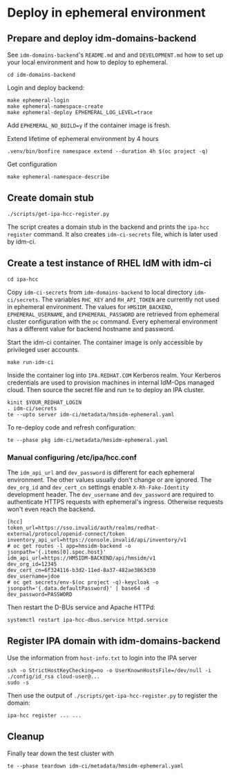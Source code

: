 # Deploy in ephemeral environment

## Prepare and deploy idm-domains-backend

See `idm-domains-backend`'s `README.md` and and `DEVELOPMENT.md` how to set
up your local environment and how to deploy to ephemeral.

```
cd idm-domains-backend
```

Login and deploy backend:

```
make ephemeral-login
make ephemeral-namespace-create
make ephemeral-deploy EPHEMERAL_LOG_LEVEL=trace
```

Add `EPHEMERAL_NO_BUILD=y` if the container image is fresh.

Extend lifetime of ephemeral environment by 4 hours

```
.venv/bin/bonfire namespace extend --duration 4h $(oc project -q)
```

Get configuration

```
make ephemeral-namespace-describe
```

## Create domain stub

```
./scripts/get-ipa-hcc-register.py
```

The script creates a domain stub in the backend and prints the
`ipa-hcc register` command. It also creates `idm-ci-secrets` file, which is
later used by idm-ci.

## Create a test instance of RHEL IdM with idm-ci

```
cd ipa-hcc
```

Copy `idm-ci-secrets` from `idm-domains-backend` to local directory
`idm-ci/secrets`. The variables `RHC_KEY` and `RH_API_TOKEN` are currently
not used in ephemeral environment. The values for `HMSIDM_BACKEND`,
`EPHEMERAL_USERNAME`, and `EPHEMERAL_PASSWORD` are retrieved from
ephemeral cluster configuration with the `oc` command. Every ephemeral
environment has a different value for backend hostname and password.

Start the idm-ci container. The container image is only accessible by
privileged user accounts.

```
make run-idm-ci
```

Inside the container log into `IPA.REDHAT.COM` Kerberos realm. Your Kerberos
credentials are used to provision machines in internal IdM-Ops managed cloud.
Then source the secret file and run `te` to deploy an IPA cluster.

```
kinit $YOUR_REDHAT_LOGIN
. idm-ci/secrets
te --upto server idm-ci/metadata/hmsidm-ephemeral.yaml
```

To re-deploy code and refresh configuration:

```
te --phase pkg idm-ci/metadata/hmsidm-ephemeral.yaml
```

### Manual configuring /etc/ipa/hcc.conf

The `idm_api_url` and `dev_password` is different for each ephemeral
environment. The other values usually don't change or are ignored. The
`dev_org_id` and `dev_cert_cn` settings enable `X-Rh-Fake-Identity`
development header. The `dev_username` and `dev_password` are required to
authenticate HTTPS requests with ephemeral's ingress. Otherwise requests
won't even reach the backend.

```
[hcc]
token_url=https://sso.invalid/auth/realms/redhat-external/protocol/openid-connect/token
inventory_api_url=https://console.invalid/api/inventory/v1
# oc get routes -l app=hmsidm-backend -o jsonpath='{.items[0].spec.host}'
idm_api_url=https://HMSIDM-BACKEND/api/hmsidm/v1
dev_org_id=12345
dev_cert_cn=6f324116-b3d2-11ed-8a37-482ae3863d30
dev_username=jdoe
# oc get secrets/env-$(oc project -q)-keycloak -o jsonpath='{.data.defaultPassword}' | base64 -d
dev_password=PASSWORD
```

Then restart the D-BUs service and Apache HTTPd:

```
systemctl restart ipa-hcc-dbus.service httpd.service
```

## Register IPA domain with idm-domains-backend

Use the information from `host-info.txt` to login into the IPA server

```
ssh -o StrictHostKeyChecking=no -o UserKnownHostsFile=/dev/null -i ./config/id_rsa cloud-user@...
sudo -s
```

Then use the output of `./scripts/get-ipa-hcc-register.py` to register the domain:

```
ipa-hcc register ... ...
```

## Cleanup

Finally tear down the test cluster with

```
te --phase teardown idm-ci/metadata/hmsidm-ephemeral.yaml
```
